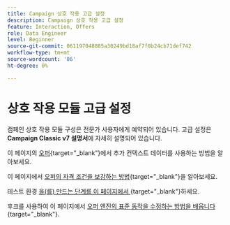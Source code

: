 ```yaml
---
title: Campaign 상호 작용 고급 설정
description: Campaign 상호 작용 고급 설정
feature: Interaction, Offers
role: Data Engineer
level: Beginner
source-git-commit: 061197048885a30249bd18af7f8b24cb71def742
workflow-type: tm+mt
source-wordcount: '86'
ht-degree: 0%

---
```


# 상호 작용 모듈 고급 설정

캠페인 상호 작용 모듈 구성은 전문가 사용자에게 예약되어 있습니다. 고급 설정은 **Campaign Classic v7 설명서**&#x200B;에 자세히 설명되어 있습니다.

이 페이지의 [오퍼](https://experienceleague.adobe.com/docs/campaign-classic/using/managing-offers/advanced-parameters/additional-data.html?lang=ko){target="_blank"}에서 추가 컨텍스트 데이터를 사용하는 방법을 알아보세요.

이 페이지에서 [오퍼의 자격 조건을 보강하는 방법](https://experienceleague.adobe.com/docs/campaign-classic/using/managing-offers/advanced-parameters/extension-example.html?lang=ko){target="_blank"}을 알아보세요.

테스트 환경 [을(를) 만드는 단계를 이 페이지에서 ](https://experienceleague.adobe.com/docs/campaign-classic/using/managing-offers/advanced-parameters/creating-a-test-environment.html?lang=ko){target="_blank"}하세요.

후크를 사용하여 이 페이지에서 [오퍼 엔진의 표준 동작을 수정하는 방법을 배웁니다](https://experienceleague.adobe.com/docs/campaign-classic/using/managing-offers/advanced-parameters/hooks.html?lang=ko){target="_blank"}.

